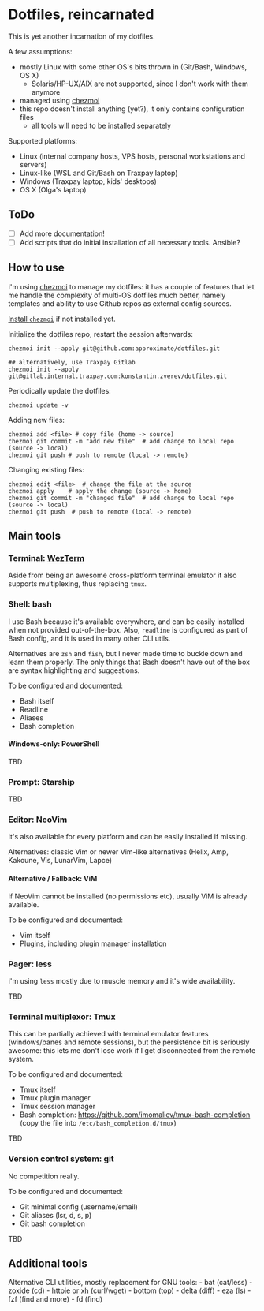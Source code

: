 
# Dotfiles, reincarnated

This is yet another incarnation of my dotfiles.

A few assumptions:
- mostly Linux with some other OS's bits thrown in (Git/Bash, Windows, OS X)
  - Solaris/HP-UX/AIX are not supported, since I don't work with them anymore
- managed using [chezmoi](https://www.chezmoi.io/)
- this repo doesn't install anything (yet?), it only contains configuration files
  - all tools will need to be installed separately

Supported platforms:
- Linux (internal company hosts, VPS hosts, personal workstations and servers)
- Linux-like (WSL and Git/Bash on Traxpay laptop)
- Windows (Traxpay laptop, kids' desktops)
- OS X (Olga's laptop)

## ToDo

- [ ] Add more documentation!
- [ ] Add scripts that do initial installation of all necessary tools. Ansible?

## How to use

I'm using [chezmoi](https://www.chezmoi.io/) to manage my dotfiles: it has a couple of features that let me handle the complexity of multi-OS dotfiles much better, namely templates and ability to use Github repos as external config sources.

[Install `chezmoi`](https://www.chezmoi.io/install/) if not installed yet.

Initialize the dotfiles repo, restart the session afterwards:
```shell
chezmoi init --apply git@github.com:approximate/dotfiles.git

## alternatively, use Traxpay Gitlab
chezmoi init --apply git@gitlab.internal.traxpay.com:konstantin.zverev/dotfiles.git
```

Periodically update the dotfiles:
```shell
chezmoi update -v
```

Adding new files:
```shell
chezmoi add <file> # copy file (home -> source)
chezmoi git commit -m "add new file"  # add change to local repo (source -> local)
chezmoi git push # push to remote (local -> remote)
```

Changing existing files:
```shell
chezmoi edit <file>  # change the file at the source
chezmoi apply    # apply the change (source -> home)
chezmoi git commit -m "changed file"  # add change to local repo (source -> local)
chezmoi git push  # push to remote (local -> remote)
```

## Main tools

### Terminal: [WezTerm](https://wezfurlong.org/wezterm/)

Aside from being an awesome cross-platform terminal emulator it also supports multiplexing, thus replacing `tmux`. 

### Shell: bash

I use Bash because it's available everywhere, and can be easily installed when not provided out-of-the-box. Also, `readline` is configured as part of Bash config, and it is used in many other CLI utils.

Alternatives are `zsh` and `fish`, but I never made time to buckle down and learn them properly. The only things that Bash doesn't have out of the box are syntax highlighting and suggestions.

To be configured and documented:
- Bash itself
- Readline
- Aliases
- Bash completion

#### Windows-only: PowerShell

TBD

### Prompt: Starship

TBD

### Editor: NeoVim

It's also available for every platform and can be easily installed if missing.

Alternatives: classic Vim or newer Vim-like alternatives (Helix, Amp, Kakoune, Vis, LunarVim, Lapce)

#### Alternative / Fallback: ViM

If NeoVim cannot be installed (no permissions etc), usually ViM is already available.

To be configured and documented:
- Vim itself
- Plugins, including plugin manager installation

### Pager: less

I'm using `less` mostly due to muscle memory and it's wide availability.

TBD

### Terminal multiplexor: Tmux

This can be partially achieved with terminal emulator features (windows/panes and remote sessions), but the persistence bit is seriously awesome: this lets me don't lose work if I get disconnected from the remote system.

To be configured and documented:
- Tmux itself
- Tmux plugin manager
- Tmux session manager
- Bash completion: https://github.com/imomaliev/tmux-bash-completion (copy the file into `/etc/bash_completion.d/tmux`)

TBD

### Version control system: git

No competition really.

To be configured and documented:
- Git minimal config (username/email)
- Git aliases (lsr, d, s, p)
- Git bash completion

TBD

## Additional tools

Alternative CLI utilities, mostly replacement for GNU tools:
    - bat (cat/less)
    - zoxide (cd)
    - [httpie](https://httpie.io/) or [xh](https://github.com/ducaale/xh) (curl/wget)
    - bottom (top)
    - delta (diff)
    - eza (ls)
    - fzf (find and more)
    - fd (find)

